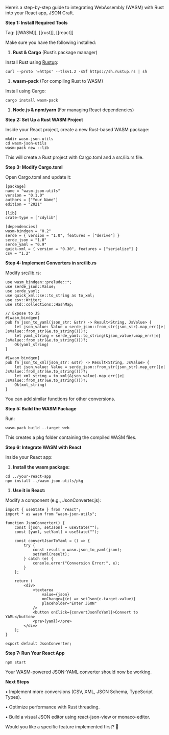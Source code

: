 Here’s a step-by-step guide to integrating WebAssembly (WASM) with Rust into your React app, JSON Craft.

**Step 1: Install Required Tools**

Tag: [[WASM]], [[rust]], [[react]] 


Make sure you have the following installed:

1. **Rust & Cargo** (Rust’s package manager)

Install Rust using [Rustup](https://rustup.rs/):

```
curl --proto '=https' --tlsv1.2 -sSf https://sh.rustup.rs | sh
```

  

1. **wasm-pack** (For compiling Rust to WASM)

Install using Cargo:

```
cargo install wasm-pack
```

  

1. **Node.js & npm/yarn** (For managing React dependencies)

**Step 2: Set Up a Rust WASM Project**

  

Inside your React project, create a new Rust-based WASM package:

```
mkdir wasm-json-utils
cd wasm-json-utils
wasm-pack new --lib
```

This will create a Rust project with Cargo.toml and a src/lib.rs file.

**Step 3: Modify Cargo.toml**

  

Open Cargo.toml and update it:

```
[package]
name = "wasm-json-utils"
version = "0.1.0"
authors = ["Your Name"]
edition = "2021"

[lib]
crate-type = ["cdylib"]

[dependencies]
wasm-bindgen = "0.2"
serde = { version = "1.0", features = ["derive"] }
serde_json = "1.0"
serde_yaml = "0.9"
quick-xml = { version = "0.30", features = ["serialize"] }
csv = "1.2"
```

**Step 4: Implement Converters in src/lib.rs**

  

Modify src/lib.rs:

```
use wasm_bindgen::prelude::*;
use serde_json::Value;
use serde_yaml;
use quick_xml::se::to_string as to_xml;
use csv::Writer;
use std::collections::HashMap;

// Expose to JS
#[wasm_bindgen]
pub fn json_to_yaml(json_str: &str) -> Result<String, JsValue> {
    let json_value: Value = serde_json::from_str(json_str).map_err(|e| JsValue::from_str(&e.to_string()))?;
    let yaml_string = serde_yaml::to_string(&json_value).map_err(|e| JsValue::from_str(&e.to_string()))?;
    Ok(yaml_string)
}

#[wasm_bindgen]
pub fn json_to_xml(json_str: &str) -> Result<String, JsValue> {
    let json_value: Value = serde_json::from_str(json_str).map_err(|e| JsValue::from_str(&e.to_string()))?;
    let xml_string = to_xml(&json_value).map_err(|e| JsValue::from_str(&e.to_string()))?;
    Ok(xml_string)
}
```

You can add similar functions for other conversions.

**Step 5: Build the WASM Package**

  

Run:

```
wasm-pack build --target web
```

This creates a pkg folder containing the compiled WASM files.

**Step 6: Integrate WASM with React**

  

Inside your React app:

1. **Install the wasm package:**

```
cd ../your-react-app
npm install ../wasm-json-utils/pkg
```

  

1. **Use it in React:**

Modify a component (e.g., JsonConverter.js):

```
import { useState } from "react";
import * as wasm from "wasm-json-utils";

function JsonConverter() {
    const [json, setJson] = useState("");
    const [yaml, setYaml] = useState("");

    const convertJsonToYaml = () => {
        try {
            const result = wasm.json_to_yaml(json);
            setYaml(result);
        } catch (e) {
            console.error("Conversion Error:", e);
        }
    };

    return (
        <div>
            <textarea
                value={json}
                onChange={(e) => setJson(e.target.value)}
                placeholder="Enter JSON"
            />
            <button onClick={convertJsonToYaml}>Convert to YAML</button>
            <pre>{yaml}</pre>
        </div>
    );
}

export default JsonConverter;
```

**Step 7: Run Your React App**

```
npm start
```

Your WASM-powered JSON-YAML converter should now be working.

**Next Steps**

• Implement more conversions (CSV, XML, JSON Schema, TypeScript Types).

• Optimize performance with Rust threading.

• Build a visual JSON editor using react-json-view or monaco-editor.

  

Would you like a specific feature implemented first? 🚀